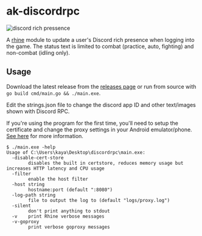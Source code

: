 # ak-discordrpc

![discord rich pressence](https://i.imgur.com/HBCna5J.jpg)

A [rhine](https://github.com/kyoukaya/rhine) module to update a user's Discord rich presence when logging into the game.
The status text is limited to combat (practice, auto, fighting) and non-combat (idling only).

## Usage

Download the latest release from the [releases page](https://github.com/kyoukaya/ak-discordrpc/releases) or run from source with `go build cmd/main.go && ./main.exe`.

Edit the strings.json file to change the discord app ID and other text/images shown with Discord RPC.

If you're using the program for the first time, you'll need to setup the certificate and change the proxy settings in your Android emulator/phone. [See here](https://github.com/kyoukaya/rhine/wiki/First-Time-Setup) for more information.

```
$ ./main.exe -help
Usage of C:\Users\kaya\Desktop\discordrpc\main.exe:
  -disable-cert-store
        disables the built in certstore, reduces memory usage but increases HTTP latency and CPU usage
  -filter
        enable the host filter
  -host string
        hostname:port (default ":8080")
  -log-path string
        file to output the log to (default "logs/proxy.log")
  -silent
        don't print anything to stdout
  -v    print Rhine verbose messages
  -v-goproxy
        print verbose goproxy messages
```
